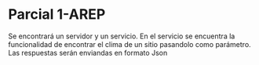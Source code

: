 # Parcial 1-AREP

Se encontrará un servidor y un servicio. En el servicio se encuentra la funcionalidad de encontrar el clima de un sitio pasandolo como parámetro. Las respuestas serán enviandas en  formato Json 
